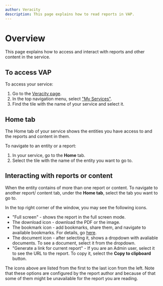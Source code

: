 ```yaml
---
author: Veracity
description: This page explains how to read reports in VAP.
---
```


# Overview

This page explains how to access and interact with reports and other content in the service.

## To access VAP

To access your service:
1. Go to the [Veracity page](https://www.veracity.com/).
2. In the top navigation menu, select ["My Services"](https://services.veracity.com/).
3. Find the tile with the name of your service and select it.

## Home tab

The Home tab of your service shows the entities you have access to and the reports and content in them. 

To navigate to an entity or a report:
1. In your service, go to the **Home** tab.
2. Select the tile with the name of the entity you want to go to. 

## Interacting with reports or content

When the entity contains of more than one report or content. To navigate to another report/ content tab, under the **Home tab**, select the tab you want to go to.

In the top right corner of the window, you may see the following icons.
* "Full screen" - shows the report in the full screen mode.
* The download icon - download the PDF or the image.
* The bookmark icon - add bookmarks, share them, and navigate to available bookmarks. For details, go [here](bookmarks.md).
* The document icon - after selecting it, shows a dropdown with avaliable documents. To see a document, select it from the dropdown.
* "Generate a link for current report" - If you are an Admin user, select it to see the URL to the report. To copy it, select the **Copy to clipboard** button.

The icons above are listed from the first to the last icon from the left. Note that these options are configured by the report author and because of that some of them might be unavailable for the report you are reading.
